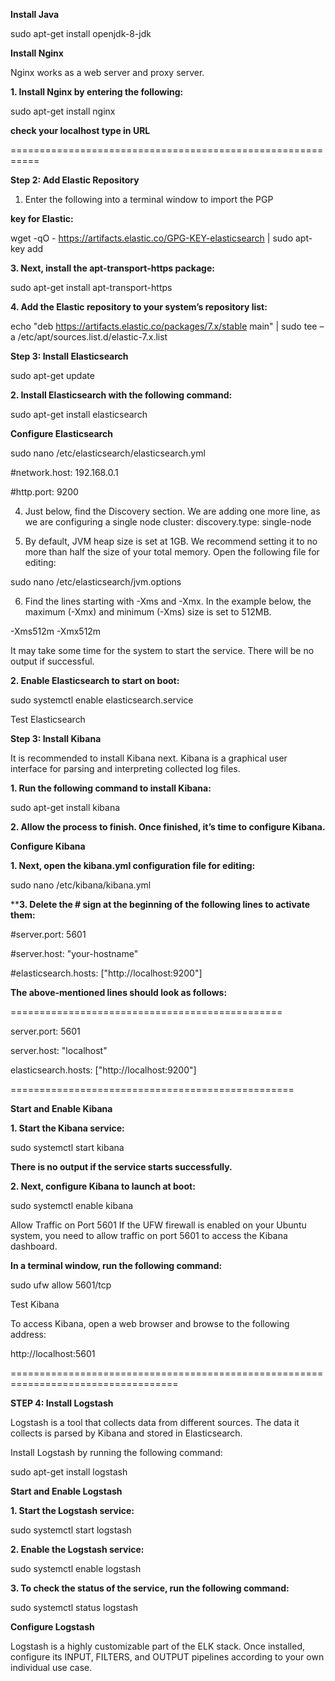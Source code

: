 **Install Java**

sudo apt-get install openjdk-8-jdk

**Install Nginx**

Nginx works as a web server and proxy server.

**1. Install Nginx by entering the following:**

sudo apt-get install nginx

**check your localhost type in URL**

===========================================================

**Step 2: Add Elastic Repository**

1. Enter the following into a terminal window to import the PGP
   
**key for Elastic:**

wget -qO - https://artifacts.elastic.co/GPG-KEY-elasticsearch | sudo apt-key add

**3. Next, install the apt-transport-https package:**

sudo apt-get install apt-transport-https

**4. Add the Elastic repository to your system’s repository list:**

echo "deb https://artifacts.elastic.co/packages/7.x/stable main" | sudo tee –a /etc/apt/sources.list.d/elastic-7.x.list

**Step 3: Install Elasticsearch**

sudo apt-get update

**2. Install Elasticsearch with the following command:**

sudo apt-get install elasticsearch

**Configure Elasticsearch**

sudo nano /etc/elasticsearch/elasticsearch.yml

#network.host: 192.168.0.1

#http.port: 9200

4. Just below, find the Discovery section. We are adding one more line, 
as we are configuring a single node cluster:
discovery.type: single-node

5. By default, JVM heap size is set at 1GB. We recommend setting it to no more than half the size of your total memory. 
Open the following file for editing:

sudo nano /etc/elasticsearch/jvm.options

6. Find the lines starting with -Xms and -Xmx. In the example below, 
the maximum (-Xmx) and minimum (-Xms) size is set to 512MB.

-Xms512m
-Xmx512m


It may take some time for the system to start the service. 
There will be no output if successful.

**2. Enable Elasticsearch to start on boot:**

sudo systemctl enable elasticsearch.service

Test Elasticsearch

**Step 3: Install Kibana**

It is recommended to install Kibana next. Kibana is a graphical 
user interface for parsing and interpreting collected log files.

**1. Run the following command to install Kibana:**

sudo apt-get install kibana

**2. Allow the process to finish. Once finished, it’s time to configure Kibana.**

**Configure Kibana**

**1. Next, open the kibana.yml configuration file for editing:**
   
sudo nano /etc/kibana/kibana.yml

****3. Delete the # sign at the beginning of the following lines to activate them:**

#server.port: 5601

#server.host: "your-hostname"

#elasticsearch.hosts: ["http://localhost:9200"]

**The above-mentioned lines should look as follows:**

===============================================

server.port: 5601

server.host: "localhost"

elasticsearch.hosts: ["http://localhost:9200"]

=================================================

**Start and Enable Kibana**

**1. Start the Kibana service:**

sudo systemctl start kibana

**There is no output if the service starts successfully.**

**2. Next, configure Kibana to launch at boot:**

sudo systemctl enable kibana

Allow Traffic on Port 5601
If the UFW firewall is enabled on your Ubuntu system,
you need to allow traffic on port 5601 to access the Kibana dashboard.

**In a terminal window, run the following command:**

sudo ufw allow 5601/tcp

Test Kibana

To access Kibana, open a web browser and browse to the following address:

http://localhost:5601



===================================================================================

**STEP 4: Install Logstash**

Logstash is a tool that collects data from different sources. The data it collects is parsed by Kibana and stored in Elasticsearch.

Install Logstash by running the following command:

sudo apt-get install logstash

**Start and Enable Logstash**

**1. Start the Logstash service:**

sudo systemctl start logstash

**2. Enable the Logstash service:**

sudo systemctl enable logstash

**3. To check the status of the service, run the following command:**

sudo systemctl status logstash


**Configure Logstash**

Logstash is a highly customizable part of the ELK stack. 
Once installed, configure its INPUT, FILTERS, and OUTPUT pipelines 
according to your own individual use case.
